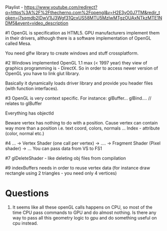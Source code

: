 Playlist - https://www.youtube.com/redirect?q=https%3A%2F%2Fthecherno.com%2Fopengl&v=H2E3yO0J7TM&redir_token=j7sqmdb2IDwV1IJ3Wgf31QcxUS58MTU5MzIwMTgzOUAxNTkzMTE1NDM5&event=video_description

#1 
OpenGL is specification as HTML5. GPU manufacturers implement them in their drivers, although there is a software implementation of OpenGL called Mesa.

You need glfw library to create windows and stuff crossplatform.

#2 
Windows implemented OpenGL 1.1 max (< 1997 year) they view of graphics programming is - DirectX.
So in order to access newer version of OpenGL you have to link glut library.

Basically it dynamically loads driver library and provide you header files (with function interfaces).

#3
OpenGL is very context specific. For instance:
    glBuffer...
    glBind.... // relates to glBuffer
    
Everything has objectId

Beware vertex has nothing to do with a position. Cause vertex can contain way more than a position i.e. text coord, colors, normals ...
Index - attribute (color, normal etc.)

#4
... -> Vertex Shader (one call per vertex) -> .... -> Fragment Shader (Pixel shader) -> ...
You can pass data from VS to FS1

#7
glDeleteShader - like deleting obj files from compilation 

#9
indexBuffers needs in order to reuse vertex data (for instance draw rectangle using 2 triangles - you need only 4 vertices)

# Questions
1. It seems like all these openGL calls happens on CPU, so most of the time CPU pass commands to GPU and do almost nothing.
   Is there any way to pass all this geometry logic to gpu and do something useful on cpu instead.